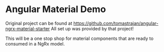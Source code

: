 # Angular Material Demo

Original project can be found at https://github.com/tomastrajan/angular-ngrx-material-starter
All set up was provided by that project!

This will be a one stop shop for material components that are ready to consumed in a NgRx model.
